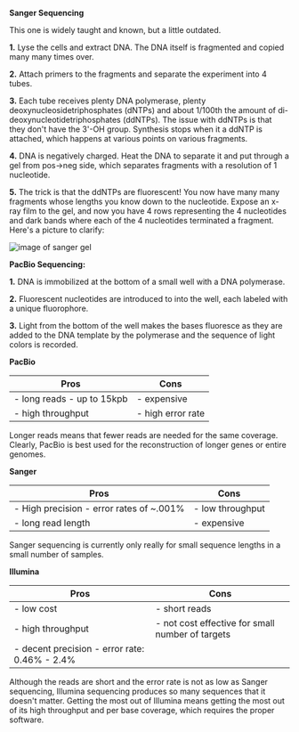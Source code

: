 **Sanger Sequencing** 

This one is widely taught and known, but a little outdated. 

**1.** Lyse the cells and extract DNA. The DNA itself is fragmented and copied many many times over. 

**2.** Attach primers to the fragments and separate the experiment into 4 tubes. 

**3.** Each tube receives plenty DNA polymerase, plenty deoxynucleosidetriphosphates (dNTPs) and about 1/100th the amount of di-deoxynucleotidetriphosphates (ddNTPs). The issue with ddNTPs is that they don't have the 3'-OH group. Synthesis stops when it a ddNTP is attached, which happens at various points on various fragments. 

**4.** DNA is negatively charged. Heat the DNA to separate it and put through a gel from pos->neg side, which separates fragments with a resolution of 1 nucleotide. 

**5.** The trick is that the ddNTPs are fluorescent! You now have many many fragments whose lengths you know down to the nucleotide. Expose an x-ray film to the gel, and now you have 4 rows representing the 4 nucleotides and dark bands where each of the 4 nucleotides terminated a fragment. Here's a picture to clarify: 

![image of sanger gel](https://upload.wikimedia.org/wikipedia/commons/c/cb/Sequencing.jpg)

**PacBio Sequencing:** 

**1.** DNA is immobilized at the bottom of a small well with a DNA polymerase. 

**2.** Fluorescent nucleotides are introduced to into the well, each labeled with a unique fluorophore.

**3.** Light from the bottom of the well makes the bases fluoresce as they are added to the DNA template by the polymerase and the sequence of light colors is recorded.

**PacBio**

|Pros |Cons|
|---|---|   
|- long reads - up to 15kpb |- expensive |
|- high throughput| - high error rate |

Longer reads means that fewer reads are needed for the same coverage. Clearly, PacBio is best used for the reconstruction of longer genes or entire genomes. 

**Sanger**

|Pros |Cons|
|---|---|   
|- High precision - error rates of ~.001% |- low throughput   |
|- long read length  |- expensive  |

Sanger sequencing is currently only really for small sequence lengths in a small number of samples.

**Illumina**

|Pros |Cons|
|---|---|   
|- low cost  |- short reads   |
|- high throughput   |- not cost effective for small number of targets|
|- decent precision - error rate: 0.46% - 2.4% |   |

Although the reads are short and the error rate is not as low as Sanger sequencing, Illumina sequencing produces so many sequences that it doesn't matter. Getting the most out of Illumina means getting the most out of its high throughput and per base coverage, which requires the proper software. 
